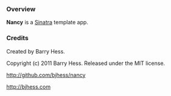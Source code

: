 ### Overview

**Nancy** is a [Sinatra](http://www.sinatrarb.com/) template app.

### Credits

Created by Barry Hess.

Copyright (c) 2011 Barry Hess. Released under the MIT license.

http://github.com/bjhess/nancy

http://bjhess.com